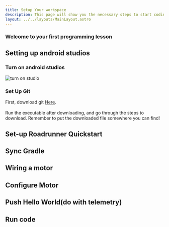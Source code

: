 ```yaml
---
title: Setup Your workspace
description: This page will show you the necessary steps to start coding your FTC robot.
layout: ../../layouts/MainLayout.astro
---
```

### Welcome to your first programming lesson
## Setting up android studios
### Turn on android studios
![turn on studio](https://i.ibb.co/mbbywMk/windows-Shortcut.png)

### Set Up Git
First, download git [Here](src/images/programming/lesson-1/windows-Shortcut.png). \
\
Run the executable after downloading, and go through the steps to download. Remember to put the downloaded file somewhere you can find!

## Set-up Roadrunner Quickstart
## Sync Gradle
## Wiring a motor
## Configure Motor
## Push Hello World(do with telemetry)
## Run code
